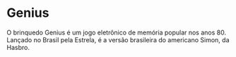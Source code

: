 # Genius
O brinquedo Genius é um jogo eletrônico de memória popular nos anos 80. Lançado no Brasil pela Estrela, é a versão brasileira do americano Simon, da Hasbro.

